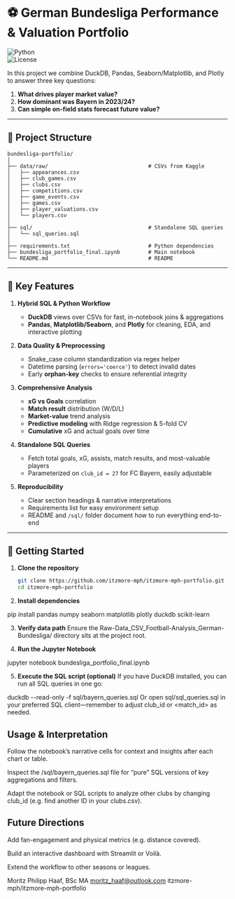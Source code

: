 # ⚽ German Bundesliga Performance & Valuation Portfolio

![Python](https://img.shields.io/badge/python-3.10+-blue)  
![License](https://img.shields.io/badge/license-MIT-green)

In this project we combine DuckDB, Pandas, Seaborn/Matplotlib, and Plotly to answer three key questions:

1. **What drives player market value?**  
2. **How dominant was Bayern in 2023/24?**  
3. **Can simple on-field stats forecast future value?**

---

## 📂 Project Structure
```
bundesliga-portfolio/
│
├── data/raw/                                # CSVs from Kaggle
│   ├── appearances.csv
│   ├── club_games.csv
│   ├── clubs.csv
│   ├── competitions.csv
│   ├── game_events.csv
│   ├── games.csv
│   ├── player_valuations.csv
│   └── players.csv
│
├── sql/                                     # Standalone SQL queries
│   └── sql_queries.sql
│
├── requirements.txt                         # Python dependencies
├── bundesliga_portfolio_final.ipynb         # Main notebook
└── README.md                                # README
```

---

## 🔑 Key Features

1. **Hybrid SQL & Python Workflow**  
   - **DuckDB** views over CSVs for fast, in-notebook joins & aggregations  
   - **Pandas**, **Matplotlib/Seaborn**, and **Plotly** for cleaning, EDA, and interactive plotting  

2. **Data Quality & Preprocessing**  
   - Snake_case column standardization via regex helper  
   - Datetime parsing (`errors='coerce'`) to detect invalid dates  
   - Early **orphan-key** checks to ensure referential integrity  

3. **Comprehensive Analysis**  
   - **xG vs Goals** correlation  
   - **Match result** distribution (W/D/L)  
   - **Market-value** trend analysis  
   - **Predictive modeling** with Ridge regression & 5-fold CV  
   - **Cumulative** xG and actual goals over time  

4. **Standalone SQL Queries**  
   - Fetch total goals, xG, assists, match results, and most-valuable players  
   - Parameterized on `club_id = 27` for FC Bayern, easily adjustable  

5. **Reproducibility**  
   - Clear section headings & narrative interpretations  
   - Requirements list for easy environment setup  
   - README and `/sql/` folder document how to run everything end-to-end  

---

## 🚀 Getting Started

1. **Clone the repository**  
   ```bash
   git clone https://github.com/itzmore-mph/itzmore-mph-portfolio.git
   cd itzmore-mph-portfolio
   ```

2. **Install dependencies**

pip install pandas numpy seaborn matplotlib plotly duckdb scikit-learn

3. **Verify data path**
Ensure the Raw-Data_CSV_Football-Analysis_German-Bundesliga/ directory sits at the project root.

4. **Run the Jupyter Notebook**

jupyter notebook bundesliga_portfolio_final.ipynb

5. **Execute the SQL script (optional)**
If you have DuckDB installed, you can run all SQL queries in one go:

duckdb --read-only -f sql/bayern_queries.sql
Or open sql/sql_queries.sql in your preferred SQL client—remember to adjust club_id or <match_id> as needed.

## Usage & Interpretation
Follow the notebook’s narrative cells for context and insights after each chart or table.

Inspect the /sql/bayern_queries.sql file for “pure” SQL versions of key aggregations and filters.

Adapt the notebook or SQL scripts to analyze other clubs by changing club_id (e.g. find another ID in your clubs.csv).

## Future Directions
Add fan-engagement and physical metrics (e.g. distance covered).

Build an interactive dashboard with Streamlit or Voilà.

Extend the workflow to other seasons or leagues.

Moritz Philipp Haaf, BSc MA
moritz_haaf@outlook.com
itzmore-mph/itzmore-mph-portfolio
